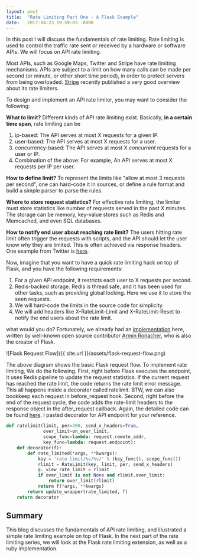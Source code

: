```yaml
---
layout: post
title:  "Rate Limiting Part One - A Flask Example"
date:   2017-04-23 19:59:03 -0800
---
```


In this post I will discuss the fundamentals of rate limiting. Rate limiting is used to control the traffic rate sent or received by a hardware or software APIs. We will focus on API rate limiting.

Most APIs, such as Google Maps, Twitter and Stripe have rate limiting mechanisms. APIs are subject to a limit on how many calls can be made per second (or minute, or other short time period), in order to protect servers from being overloaded. [Stripe](https://stripe.com/blog/rate-limiters) recently published a very good overview about its rate limiters. 

To design and implement an API rate limiter, you may want to consider the following:

**What to limit?**
Different kinds of API rate limiting exist.
Basically, **in a certain time span**, rate limiting can be

1. ip-based: The API serves at most X requests for a given IP.
2. user-based: The API serves at most X requests for a user.
3. concurrency-based: The API serves at most X *concurrent* requests for a user or IP.
4. Combination of the above: For example, An API serves at most X requests per IP per user.

**How to define limit?**
To represent the limits like "allow at most 3 requests per second", one can hard-code it in sources, or define a rule format and build a simple parser to parse the rules.

**Where to store request statistics?**
For effective rate limiting, the limiter must store statistics like number of requests served in the past X minutes. The storage can be memory, key-value stores such as Redis and Memcached, and even SQL databases.

**How to notify end user about reaching rate limit?**
The users hitting rate limit often trigger the requests with scripts, and the API should let the user know *why* they are limited. This is often achieved via response headers. One example from Twitter is [here](https://dev.twitter.com/rest/public/rate-limiting).

Now, imagine that you want to have a quick rate limiting hack on top of Flask, and you have the following requirements:

1. For a given API endpoint, it restricts each user to X requests per second.
2. Redis-backed storage. Redis is thread safe, and it has been used for other tasks, such as providing global locking. Here we use it to store the seen requests.
3. We will hard-code the limits in the source code for simplicity.
4. We will add headers like X-RateLimit-Limit and X-RateLimit-Reset to notify the end users about the rate limit.

what would you do? Fortunately, we already had an [implementation](http://flask.pocoo.org/snippets/70/) here, written by well-known open source contributor [Armin Ronacher](http://lucumr.pocoo.org/about/), who is also the creator of Flask.

![Flask Request Flow]({{ site.url }}/assets/flask-request-flow.png)

The above diagram shows the basic Flask request flow. To implement rate limiting, We do the following. First, right before Flask executes the endpoint, it uses Redis pipeline to update the request statistics. If the current request has reached the rate limit, the code returns the rate limit error message. This all happens inside a decorator called ratelimit. BTW, we can also bookkeep each request in before_request hook. Second, right before the end of the request cycle, the code adds the rate-limit headers to the response object in the after_request callback. Again, the detailed code can be found [here](http://flask.pocoo.org/snippets/70/). I pasted decorator for API endpoint for your reference.

```python
def ratelimit(limit, per=300, send_x_headers=True,
              over_limit=on_over_limit,
              scope_func=lambda: request.remote_addr,
              key_func=lambda: request.endpoint):
    def decorator(f):
        def rate_limited(*args, **kwargs):
            key = 'rate-limit/%s/%s/' % (key_func(), scope_func())
            rlimit = RateLimit(key, limit, per, send_x_headers)
            g._view_rate_limit = rlimit
            if over_limit is not None and rlimit.over_limit:
                return over_limit(rlimit)
            return f(*args, **kwargs)
        return update_wrapper(rate_limited, f)
    return decorator
```

## Summary
This blog discusses the fundamentals of API rate limiting, and illustrated a simple rate limiting example on top of Flask. In the next part of the rate limiting series, we will look at the Flask rate limiting extension, as well as a ruby implementation.
